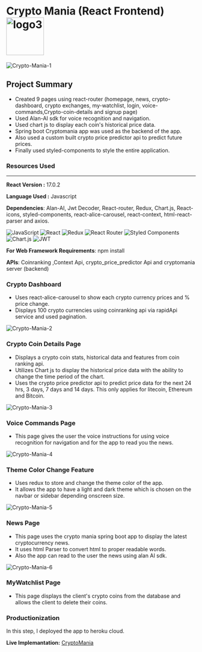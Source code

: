 # Crypto Mania (React Frontend)<img src="https://i.ibb.co/SrfdFSz/logo3.png" alt="logo3" border="0" align="center" width="100">
<img src="https://i.ibb.co/y4rKph5/Crypto-Mania-1.png" alt="Crypto-Mania-1" border="0">

## Project Summary 
* Created 9 pages using react-router (homepage, news, crypto-dashboard, crypto exchanges, my-watchlist, login, voice-commands,Crypto-coin-details and signup page)
* Used Alan-AI sdk for voice recognition and navigation.
* Used chart js to display each coin's historical price data.
* Spring boot Cryptomania app was used as the backend of the app.
* Also used a custom built crypto price predictor api to predict future prices.
* Finally used styled-components to style the entire application.

### **Resources Used**
***
**React Version :** 17.0.2  

**Language Used :** Javascript

**Dependencies**: Alan-AI, Jwt Decoder, React-router, Redux, Chart.js, React-icons, styled-components, react-alice-carousel, react-context, html-react-parser and axios.  

![JavaScript](https://img.shields.io/badge/javascript-%23323330.svg?style=flat&logo=javascript&logoColor=%23F7DF1E) ![React](https://img.shields.io/badge/react-%2320232a.svg?style=flat&logo=react&logoColor=%2361DAFB) 	![Redux](https://img.shields.io/badge/redux-%23593d88.svg?style=flat&logo=redux&logoColor=white)	![React Router](https://img.shields.io/badge/React_Router-CA4245?style=flat&logo=react-router&logoColor=white) ![Styled Components](https://img.shields.io/badge/styled--components-DB7093?style=flat&logo=styled-components&logoColor=white) ![Chart.js](https://img.shields.io/badge/chart.js-F5788D.svg?style=flat&logo=chart.js&logoColor=white) ![JWT](https://img.shields.io/badge/JWT-black?style=flat&logo=JSON%20web%20tokens)

**For Web Framework Requirements**: npm install

**APIs**: Coinranking ,Context Api, crypto_price_predictor Api and cryptomania server (backend) 



### **Crypto Dashboard** 
* Uses react-alice-carousel to show each crypto currency prices and % price change.
* Displays 100 crypto currencies using coinranking api via rapidApi service and used pagination.  

<img src="https://i.ibb.co/syRWTXK/Crypto-Mania-2.png" alt="Crypto-Mania-2" border="0"> 

### **Crypto Coin Details Page**  
* Displays a crypto coin stats, historical data and features from coin ranking api.
* Utilizes Chart js to display the historical price data with the ability to change the time period of the chart.
* Uses the crypto price predictor api to predict price data for the next 24 hrs, 3 days, 7 days and 14 days. This only applies for litecoin, Ethereum and Bitcoin.  

<img src="https://i.ibb.co/8dTqsfx/Crypto-Mania-3.png" alt="Crypto-Mania-3" border="0"> 

### **Voice Commands Page**  
* This page gives the user the voice instructions for using voice recognition for navigation and for the app to read you the news.  

<img src="https://i.ibb.co/ZczGCyB/Crypto-Mania-4.png" alt="Crypto-Mania-4" border="0"> 

### **Theme Color Change Feature** 
* Uses redux to store and change the theme color of the app.
* It allows the app to have a light and dark theme which is chosen on the navbar or sidebar depending onscreen size.  

<img src="https://i.ibb.co/HBhw3Gd/Crypto-Mania-5.png" alt="Crypto-Mania-5" border="0">  

### **News Page**  
* This page uses the crypto mania spring boot app to display the latest cryptocurrency news.
* It uses html Parser to convert html to proper readable words. 
* Also the app can read to the user the news using alan AI sdk.  

<img src="https://i.ibb.co/85Ttwvd/Crypto-Mania-6.png" alt="Crypto-Mania-6" border="0">

### **MyWatchlist Page**  
* This page displays the client's crypto coins from the database and allows the client to delete their coins.

### **Productionization**
In this step, I deployed the app to heroku cloud.

**Live Implemantation:** [CryptoMania](https://react-cryptomania.herokuapp.com)
